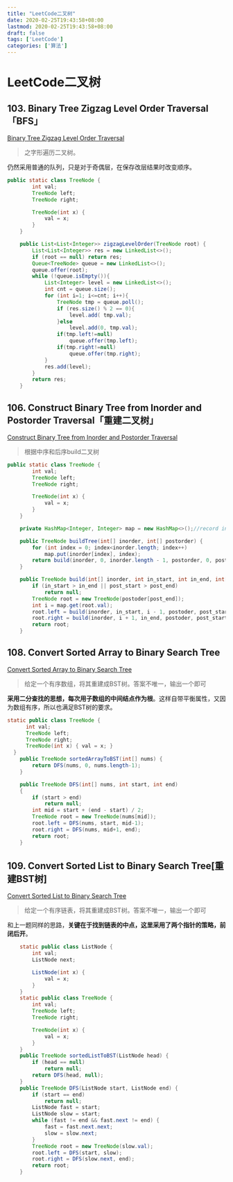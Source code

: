 ```yaml
---
title: "LeetCode二叉树"
date: 2020-02-25T19:43:58+08:00
lastmod: 2020-02-25T19:43:58+08:00
draft: false
tags: ['LeetCode']
categories: ['算法']
---
```


# LeetCode二叉树

## 103. Binary Tree Zigzag Level Order Traversal「BFS」

[Binary Tree Zigzag Level Order Traversal](https://leetcode.com/problems/binary-tree-zigzag-level-order-traversal/)

>之字形遍历二叉树。

仍然采用普通的队列，只是对于奇偶层，在保存改层结果时改变顺序。

```java
public static class TreeNode {
        int val;
        TreeNode left;
        TreeNode right;

        TreeNode(int x) {
            val = x;
        }
    }

    public List<List<Integer>> zigzagLevelOrder(TreeNode root) {
        List<List<Integer>> res = new LinkedList<>();
        if (root == null) return res;
        Queue<TreeNode> queue = new LinkedList<>();
        queue.offer(root);
        while (!queue.isEmpty()){
            List<Integer> level = new LinkedList<>();
            int cnt = queue.size();
            for (int i=1; i<=cnt; i++){
                TreeNode tmp = queue.poll();
                if (res.size() % 2 == 0){
                    level.add( tmp.val);
                }else
                    level.add(0, tmp.val);
                if(tmp.left!=null)
                    queue.offer(tmp.left);
                if(tmp.right!=null)
                    queue.offer(tmp.right);
            }
            res.add(level);
        }
        return res;
    }
```

## 106. Construct Binary Tree from Inorder and Postorder Traversal「重建二叉树」

[Construct Binary Tree from Inorder and Postorder Traversal](https://leetcode.com/problems/construct-binary-tree-from-inorder-and-postorder-traversal/)

>根据中序和后序build二叉树

```java
public static class TreeNode {
        int val;
        TreeNode left;
        TreeNode right;

        TreeNode(int x) {
            val = x;
        }
    }

    private HashMap<Integer, Integer> map = new HashMap<>();//record inorder val to index

    public TreeNode buildTree(int[] inorder, int[] postorder) {
        for (int index = 0; index<inorder.length; index++)
            map.put(inorder[index], index);
        return build(inorder, 0, inorder.length - 1, postorder, 0, postorder.length - 1);
    }

    public TreeNode build(int[] inorder, int in_start, int in_end, int[] postoder, int post_start, int post_end) {
        if (in_start > in_end || post_start > post_end)
            return null;
        TreeNode root = new TreeNode(postoder[post_end]);
        int i = map.get(root.val);
        root.left = build(inorder, in_start, i - 1, postoder, post_start, post_start + i - in_start - 1);
        root.right = build(inorder, i + 1, in_end, postoder, post_start+i-in_start, post_end - 1);
        return root;
    }
```

## 108. Convert Sorted Array to Binary Search Tree

[Convert Sorted Array to Binary Search Tree](https://leetcode.com/problems/convert-sorted-array-to-binary-search-tree/)

>给定一个有序数组，将其重建成BST树。答案不唯一，输出一个即可

**采用二分查找的思想，每次用子数组的中间结点作为根**。这样自带平衡属性，又因为数组有序，所以也满足BST树的要求。

```java
static public class TreeNode {
      int val;
      TreeNode left;
      TreeNode right;
      TreeNode(int x) { val = x; }
  }
    public TreeNode sortedArrayToBST(int[] nums) {
        return DFS(nums, 0, nums.length-1);
    }

    public TreeNode DFS(int[] nums, int start, int end)
    {
        if (start > end)
            return null;
        int mid = start + (end - start) / 2;
        TreeNode root = new TreeNode(nums[mid]);
        root.left = DFS(nums, start, mid-1);
        root.right = DFS(nums, mid+1, end);
        return root;
    }
```



## 109.  Convert Sorted List to Binary Search Tree[重建BST树]

[ Convert Sorted List to Binary Search Tree](https://leetcode.com/problems/convert-sorted-list-to-binary-search-tree/)

>给定一个有序链表，将其重建成BST树。答案不唯一，输出一个即可

和上一题同样的思路，**关键在于找到链表的中点，这里采用了两个指针的策略，前闭后开**。

```java
    static public class ListNode {
        int val;
        ListNode next;

        ListNode(int x) {
            val = x;
        }
    }
    static public class TreeNode {
        int val;
        TreeNode left;
        TreeNode right;

        TreeNode(int x) {
            val = x;
        }
    }
    public TreeNode sortedListToBST(ListNode head) {
        if (head == null)
            return null;
        return DFS(head, null);
    }
    public TreeNode DFS(ListNode start, ListNode end) {
        if (start == end)
            return null;
        ListNode fast = start;
        ListNode slow = start;
        while (fast != end && fast.next != end) {
            fast = fast.next.next;
            slow = slow.next;
        }
        TreeNode root = new TreeNode(slow.val);
        root.left = DFS(start, slow);
        root.right = DFS(slow.next, end);
        return root;
    }
```



